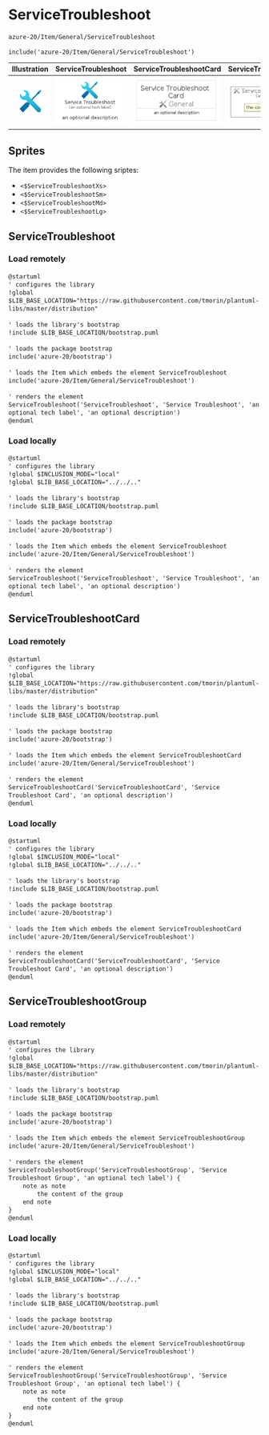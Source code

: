 # ServiceTroubleshoot


```text
azure-20/Item/General/ServiceTroubleshoot
```

```text
include('azure-20/Item/General/ServiceTroubleshoot')
```



| Illustration | ServiceTroubleshoot | ServiceTroubleshootCard | ServiceTroubleshootGroup |
| :---: | :---: | :---: | :---: |
| ![illustration for Illustration](../../../azure-20/Item/General/ServiceTroubleshoot.png) | ![illustration for ServiceTroubleshoot](../../../azure-20/Item/General/ServiceTroubleshoot.Local.png) | ![illustration for ServiceTroubleshootCard](../../../azure-20/Item/General/ServiceTroubleshootCard.Local.png) | ![illustration for ServiceTroubleshootGroup](../../../azure-20/Item/General/ServiceTroubleshootGroup.Local.png) |



## Sprites
The item provides the following sriptes:

- `<$ServiceTroubleshootXs>`
- `<$ServiceTroubleshootSm>`
- `<$ServiceTroubleshootMd>`
- `<$ServiceTroubleshootLg>`





## ServiceTroubleshoot

### Load remotely
```plantuml
@startuml
' configures the library
!global $LIB_BASE_LOCATION="https://raw.githubusercontent.com/tmorin/plantuml-libs/master/distribution"

' loads the library's bootstrap
!include $LIB_BASE_LOCATION/bootstrap.puml

' loads the package bootstrap
include('azure-20/bootstrap')

' loads the Item which embeds the element ServiceTroubleshoot
include('azure-20/Item/General/ServiceTroubleshoot')

' renders the element
ServiceTroubleshoot('ServiceTroubleshoot', 'Service Troubleshoot', 'an optional tech label', 'an optional description')
@enduml
```

### Load locally
```plantuml
@startuml
' configures the library
!global $INCLUSION_MODE="local"
!global $LIB_BASE_LOCATION="../../.."

' loads the library's bootstrap
!include $LIB_BASE_LOCATION/bootstrap.puml

' loads the package bootstrap
include('azure-20/bootstrap')

' loads the Item which embeds the element ServiceTroubleshoot
include('azure-20/Item/General/ServiceTroubleshoot')

' renders the element
ServiceTroubleshoot('ServiceTroubleshoot', 'Service Troubleshoot', 'an optional tech label', 'an optional description')
@enduml
```

## ServiceTroubleshootCard

### Load remotely
```plantuml
@startuml
' configures the library
!global $LIB_BASE_LOCATION="https://raw.githubusercontent.com/tmorin/plantuml-libs/master/distribution"

' loads the library's bootstrap
!include $LIB_BASE_LOCATION/bootstrap.puml

' loads the package bootstrap
include('azure-20/bootstrap')

' loads the Item which embeds the element ServiceTroubleshootCard
include('azure-20/Item/General/ServiceTroubleshoot')

' renders the element
ServiceTroubleshootCard('ServiceTroubleshootCard', 'Service Troubleshoot Card', 'an optional description')
@enduml
```

### Load locally
```plantuml
@startuml
' configures the library
!global $INCLUSION_MODE="local"
!global $LIB_BASE_LOCATION="../../.."

' loads the library's bootstrap
!include $LIB_BASE_LOCATION/bootstrap.puml

' loads the package bootstrap
include('azure-20/bootstrap')

' loads the Item which embeds the element ServiceTroubleshootCard
include('azure-20/Item/General/ServiceTroubleshoot')

' renders the element
ServiceTroubleshootCard('ServiceTroubleshootCard', 'Service Troubleshoot Card', 'an optional description')
@enduml
```

## ServiceTroubleshootGroup

### Load remotely
```plantuml
@startuml
' configures the library
!global $LIB_BASE_LOCATION="https://raw.githubusercontent.com/tmorin/plantuml-libs/master/distribution"

' loads the library's bootstrap
!include $LIB_BASE_LOCATION/bootstrap.puml

' loads the package bootstrap
include('azure-20/bootstrap')

' loads the Item which embeds the element ServiceTroubleshootGroup
include('azure-20/Item/General/ServiceTroubleshoot')

' renders the element
ServiceTroubleshootGroup('ServiceTroubleshootGroup', 'Service Troubleshoot Group', 'an optional tech label') {
    note as note
        the content of the group
    end note
}
@enduml
```

### Load locally
```plantuml
@startuml
' configures the library
!global $INCLUSION_MODE="local"
!global $LIB_BASE_LOCATION="../../.."

' loads the library's bootstrap
!include $LIB_BASE_LOCATION/bootstrap.puml

' loads the package bootstrap
include('azure-20/bootstrap')

' loads the Item which embeds the element ServiceTroubleshootGroup
include('azure-20/Item/General/ServiceTroubleshoot')

' renders the element
ServiceTroubleshootGroup('ServiceTroubleshootGroup', 'Service Troubleshoot Group', 'an optional tech label') {
    note as note
        the content of the group
    end note
}
@enduml
```

